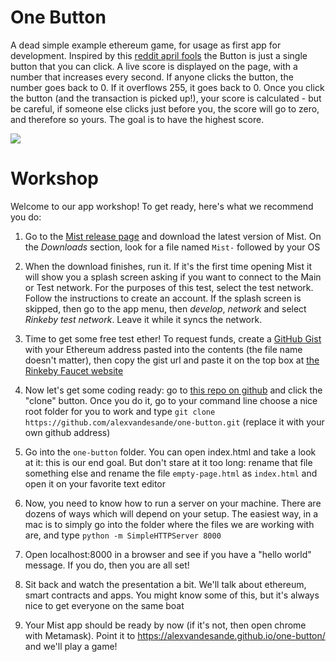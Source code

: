 One Button
===========

A dead simple example ethereum game, for usage as first app for development. Inspired by this [reddit april fools](https://www.reddit.com/r/thebutton/) the Button is just a single button that you can click. A live score is displayed on the page, with a number that increases every second. If anyone clicks the button, the number goes back to 0. If it overflows 255, it goes back to 0. Once you click the button (and the transaction is picked up!), your score is calculated - but be careful, if someone else clicks just before you, the score will go to zero, and therefore so yours. The goal is to have the highest score.

<img src="https://github.com/alexvandesande/one-button/blob/master/screenhot.png?raw=true" size="100">

Workshop
========


Welcome to our app workshop! To get ready, here's what we recommend you do:

1) Go to the [Mist release page](https://github.com/ethereum/mist/releases/tag/v0.9.0) and download the latest version of Mist. On the *Downloads* section, look for a file named `Mist-` followed by your OS

2) When the download finishes, run it. If it's the first time opening Mist it will show you a splash screen asking if you want to connect to the Main or Test network. For the purposes of this test, select the test network. Follow the instructions to create an account. If the splash screen is skipped, then go to the app menu, then *develop*, *network* and select *Rinkeby test network*. Leave it while it syncs the network.

3) Time to get some free test ether! To request funds, create a [GitHub Gist](https://gist.github.com) with your Ethereum address pasted into the contents (the file name doesn't matter), then copy the gist url and paste it on the top box at [the Rinkeby Faucet website](https://faucet.rinkeby.io)

4) Now let's get some coding ready: go to [this repo on github](https://github.com/alexvandesande/one-button) and click the "clone" button. Once you do it, go to your command line choose a nice root folder for you to work and type `git clone https://github.com/alexvandesande/one-button.git` (replace it with your own github address)

5) Go into the `one-button` folder. You can open index.html and take a look at it: this is our end goal. But don't stare at it too long: rename that file something else and rename the file `empty-page.html` as `index.html` and open it on your favorite text editor

6) Now, you need to know how to run a server on your machine. There are dozens of ways which will depend on your setup. The easiest way, in a mac is to simply go into the folder where the files we are working with are, and type `python -m SimpleHTTPServer 8000`

7) Open localhost:8000 in a browser and see if you have a "hello world" message. If you do, then you are all set!

8) Sit back and watch the presentation a bit. We'll talk about ethereum, smart contracts and apps. You might know some of this, but it's always nice to get everyone on the same boat

9) Your Mist app should be ready by now (if it's not, then open chrome with Metamask). Point it to https://alexvandesande.github.io/one-button/ and we'll play a game! 

